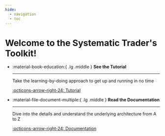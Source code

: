 ```yaml
---
hide:
  - navigation
  - toc
---
```


# Welcome to the **Systematic Trader's Toolkit**!

<div class="grid cards" markdown>

-   :material-book-education:{ .lg .middle } __See the Tutorial__

    ---

    Take the learning-by-doing approach to get up and running in no time

    [:octicons-arrow-right-24: Tutorial](tutorial/overview.md)

-   :material-file-document-multiple:{ .lg .middle } __Read the Documentation__

    ---

    Dive into the details and understand the underlying architecture from A to Z

    [:octicons-arrow-right-24: Documentation](documentation/overview.md)

</div>

